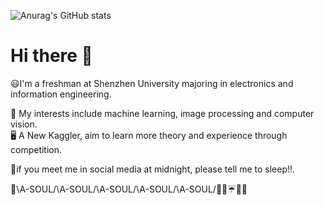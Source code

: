 
![Anurag's GitHub stats](https://github-readme-stats.vercel.app/api?username=CNShawn&theme=nightowl&include_all_commits=true)  
# Hi there :beers:

😃I'm a freshman at Shenzhen University majoring in electronics and information engineering.  

📝 My interests include machine learning, image processing and computer vision.  
🖥️ A New Kaggler, aim to learn more theory and experience through competition.  

🌃if you meet me in social media at midnight, please tell me to sleep!!.  

💐\A-SOUL/\A-SOUL/\A-SOUL/\A-SOUL/\A-SOUL/🍬🍦☔🌟🤡 

  <!--

  *😅 I’m looking to collaborate on ...

  *😅 I’m looking for help with ...

  *😅Ask me about ...

  *😅 How to reach me: ...

  *😅 Pronouns: ...

  *😅 Fun fact: ...

  -->



